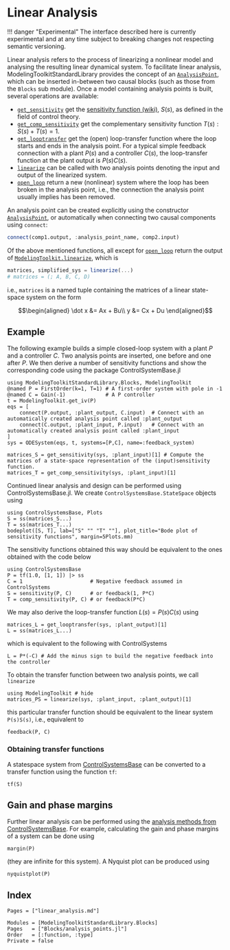 # Linear Analysis

!!! danger "Experimental"
    The interface described here is currently experimental and at any time subject to breaking changes not respecting semantic versioning. 

Linear analysis refers to the process of linearizing a nonlinear model and analysing the resulting linear dynamical system. To facilitate linear analysis, ModelingToolkitStandardLibrary provides the concept of an [`AnalysisPoint`](@ref), which can be inserted in-between two causal blocks (such as those from the `Blocks` sub module). Once a model containing analysis points is built, several operations are available:

- [`get_sensitivity`](@ref) get the [sensitivity function (wiki)](https://en.wikipedia.org/wiki/Sensitivity_(control_systems)), $S(s)$, as defined in the field of control theory.
- [`get_comp_sensitivity`](@ref) get the complementary sensitivity function $T(s) : S(s)+T(s)=1$.
- [`get_looptransfer`](@ref) get the (open) loop-transfer function where the loop starts and ends in the analysis point. For a typical simple feedback connection with a plant $P(s)$ and a controller $C(s)$, the loop-transfer function at the plant output is $P(s)C(s)$.
- [`linearize`](@ref) can be called with two analysis points denoting the input and output of the linearized system.
- [`open_loop`](@ref) return a new (nonlinear) system where the loop has been broken in the analysis point, i.e., the connection the analysis point usually implies has been removed.

An analysis point can be created explicitly using the constructor [`AnalysisPoint`](@ref), or automatically when connecting two causal components using `connect`:
```julia
connect(comp1.output, :analysis_point_name, comp2.input)
```

Of the above mentioned functions, all except for [`open_loop`](@ref) return the output of [`ModelingToolkit.linearize`](@ref), which is
```julia
matrices, simplified_sys = linearize(...)
# matrices = (; A, B, C, D)
```
i.e., `matrices` is a named tuple containing the matrices of a linear state-space system on the form
```math
\begin{aligned}
\dot x &= Ax + Bu\\
y &= Cx + Du
\end{aligned}
```

## Example
The following example builds a simple closed-loop system with a plant $P$ and a controller $C$. Two analysis points are inserted, one before and one after $P$. We then derive a number of sensitivity functions and show the corresponding code using the package ControlSystemBase.jl

```@example LINEAR_ANALYSIS
using ModelingToolkitStandardLibrary.Blocks, ModelingToolkit
@named P = FirstOrder(k=1, T=1) # A first-order system with pole in -1
@named C = Gain(-1)             # A P controller
t = ModelingToolkit.get_iv(P)
eqs = [
    connect(P.output, :plant_output, C.input)  # Connect with an automatically created analysis point called :plant_output
    connect(C.output, :plant_input, P.input)   # Connect with an automatically created analysis point called :plant_input
]
sys = ODESystem(eqs, t, systems=[P,C], name=:feedback_system)

matrices_S = get_sensitivity(sys, :plant_input)[1] # Compute the matrices of a state-space representation of the (input)sensitivity function.
matrices_T = get_comp_sensitivity(sys, :plant_input)[1]
```
Continued linear analysis and design can be performed using ControlSystemsBase.jl.
We create `ControlSystemsBase.StateSpace` objects using
```@example LINEAR_ANALYSIS
using ControlSystemsBase, Plots
S = ss(matrices_S...)
T = ss(matrices_T...)
bodeplot([S, T], lab=["S" "" "T" ""], plot_title="Bode plot of sensitivity functions", margin=5Plots.mm)
```

The sensitivity functions obtained this way should be equivalent to the ones obtained with the code below

```@example LINEAR_ANALYSIS_CS
using ControlSystemsBase
P = tf(1.0, [1, 1]) |> ss
C = 1                      # Negative feedback assumed in ControlSystems
S = sensitivity(P, C)      # or feedback(1, P*C)
T = comp_sensitivity(P, C) # or feedback(P*C)
```

We may also derive the loop-transfer function $L(s) = P(s)C(s)$ using

```@example LINEAR_ANALYSIS
matrices_L = get_looptransfer(sys, :plant_output)[1]
L = ss(matrices_L...)
```
which is equivalent to the following with ControlSystems
```@example LINEAR_ANALYSIS_CS
L = P*(-C) # Add the minus sign to build the negative feedback into the controller
```


To obtain the transfer function between two analysis points, we call `linearize`
```@example LINEAR_ANALYSIS
using ModelingToolkit # hide
matrices_PS = linearize(sys, :plant_input, :plant_output)[1]
```
this particular transfer function should be equivalent to the linear system `P(s)S(s)`, i.e., equivalent to
```@example LINEAR_ANALYSIS_CS
feedback(P, C)
```

### Obtaining transfer functions
A statespace system from [ControlSystemsBase](https://juliacontrol.github.io/ControlSystems.jl/latest/man/creating_systems/) can be converted to a transfer function using the function `tf`:
```@example LINEAR_ANALYSIS_CS
tf(S)
```

## Gain and phase margins
Further linear analysis can be performed using the [analysis methods from ControlSystemsBase](https://juliacontrol.github.io/ControlSystems.jl/latest/lib/analysis/). For example, calculating the gain and phase margins of a system can be done using
```@example LINEAR_ANALYSIS_CS
margin(P)
```
(they are infinite for this system). A Nyquist plot can be produced using 
```@example LINEAR_ANALYSIS_CS
nyquistplot(P)
```
## Index
```@index
Pages = ["linear_analysis.md"]
```

```@autodocs
Modules = [ModelingToolkitStandardLibrary.Blocks]
Pages   = ["Blocks/analysis_points.jl"]
Order   = [:function, :type]
Private = false
```
